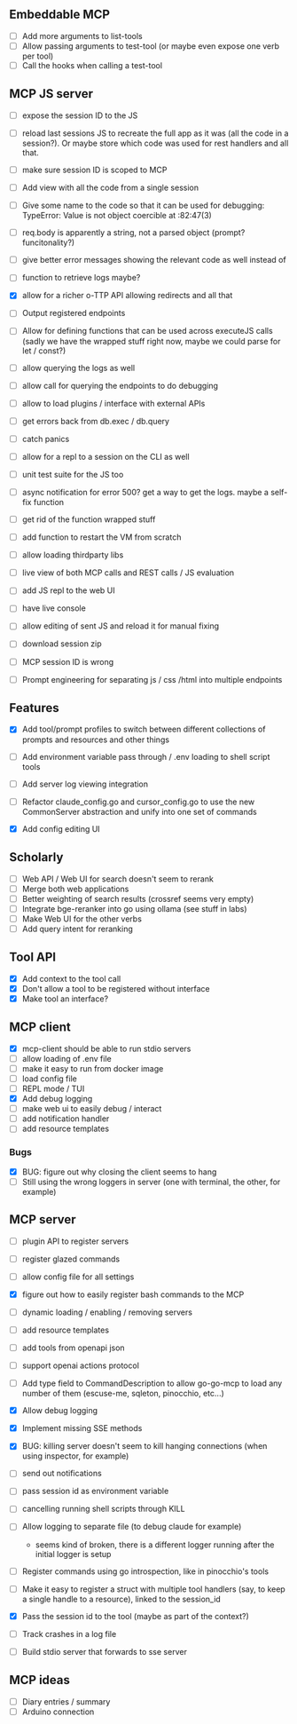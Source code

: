 ## Embeddable MCP

- [ ] Add more arguments to list-tools
- [ ] Allow passing arguments to test-tool (or maybe even expose one verb per tool)
- [ ] Call the hooks when calling a test-tool

## MCP JS server

- [ ] expose the session ID to the JS
- [ ] reload last sessions JS to recreate the full app as it was (all the code in a session?). Or maybe store which code was used for rest handlers and all that.
- [ ] make sure session ID is scoped to MCP
- [ ] Add view with all the code from a single session
- [ ] Give some name to the code so that it can be used for debugging: TypeError: Value is not object coercible at <eval>:82:47(3)

- [ ] req.body is apparently a string, not a parsed object (prompt? funcitonality?)
- [ ] give better error messages showing the relevant code as well instead of <eval>
- [ ] function to retrieve logs maybe?
- [x] allow for a richer o-TTP API allowing redirects and all that
- [ ] Output registered endpoints
- [ ] Allow for defining functions that can be used across executeJS calls (sadly we have the wrapped stuff right now, maybe we could parse for let / const?)
- [ ] allow querying the logs as well
- [ ] allow call for querying the endpoints to do debugging
- [ ] allow to load plugins / interface with external APIs
- [ ] get errors back from db.exec / db.query
- [ ] catch panics
- [ ] allow for a repl to a session on the CLI as well
- [ ] unit test suite for the JS too
- [ ] async notification for error 500? get a way to get the logs. maybe a self-fix function
- [ ] get rid of the function wrapped stuff
- [ ] add function to restart the VM from scratch
- [ ] allow loading thirdparty libs
- [ ] live view of both MCP calls and REST calls / JS evaluation
- [ ] add JS repl to the web UI
- [ ] have live console
- [ ] allow editing of sent JS and reload it for manual fixing
- [ ] download session zip
- [ ] MCP session ID is wrong
- [ ] Prompt engineering for separating js / css /html into multiple endpoints

## Features

- [x] Add tool/prompt profiles to switch between different collections of prompts and resources and other things
- [ ] Add environment variable pass through / .env loading to shell script tools
- [ ] Add server log viewing integration

- [ ] Refactor claude_config.go and cursor_config.go to use the new CommonServer abstraction and unify into one set of commands
- [x] Add config editing UI


## Scholarly

- [ ] Web API / Web UI for search doesn't seem to rerank
- [ ] Merge both web applications 
- [ ] Better weighting of search results (crossref seems very empty)
- [ ] Integrate bge-reranker into go using ollama (see stuff in labs)
- [ ] Make Web UI for the other verbs
- [ ] Add query intent for reranking 

## Tool API

- [x] Add context to the tool call
- [x] Don't allow a tool to be registered without interface
- [x] Make tool an interface?

## MCP client

- [x] mcp-client should be able to run stdio servers
- [ ] allow loading of .env file
- [ ] make it easy to run from docker image
- [ ] load config file
- [ ] REPL mode / TUI
- [X] Add debug logging
- [ ] make web ui to easily debug / interact
- [ ] add notification handler
- [ ] add resource templates

### Bugs
- [x] BUG: figure out why closing the client seems to hang
- [ ] Still using the wrong loggers in server (one with terminal, the other, for example)

## MCP server

- [ ] plugin API to register servers
- [ ] register glazed commands
- [ ] allow config file for all settings
- [x] figure out how to easily register bash commands to the MCP
- [ ] dynamic loading / enabling / removing servers
- [ ] add resource templates
- [ ] add tools from openapi json
- [ ] support openai actions protocol
- [ ] Add type field to CommandDescription to allow go-go-mcp to load any number of them (escuse-me, sqleton, pinocchio, etc...)

- [X] Allow debug logging
- [x] Implement missing SSE methods
- [x] BUG: killing server doesn't seem to kill hanging connections (when using inspector, for example)
- [ ] send out notifications
- [ ] pass session id as environment variable
- [ ] cancelling running shell scripts through KILL

- [ ] Allow logging to separate file (to debug claude for example)
  - seems kind of broken, there is a different logger running after the initial logger is setup

- [ ] Register commands using go introspection, like in pinocchio's tools
- [ ] Make it easy to register a struct with multiple tool handlers (say, to keep a single handle to a resource), linked to the session_id
- [x] Pass the session id to the tool  (maybe as part of the context?)
- [ ] Track crashes in a log file

- [ ] Build stdio server that forwards to sse server


## MCP ideas

- [ ] Diary entries / summary
- [ ] Arduino connection